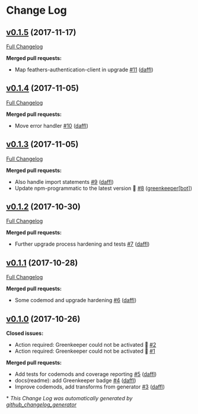 # Change Log

## [v0.1.5](https://github.com/feathersjs/tools/tree/v0.1.5) (2017-11-17)
[Full Changelog](https://github.com/feathersjs/tools/compare/v0.1.4...v0.1.5)

**Merged pull requests:**

- Map feathers-authentication-client in upgrade [\#11](https://github.com/feathersjs/tools/pull/11) ([daffl](https://github.com/daffl))

## [v0.1.4](https://github.com/feathersjs/tools/tree/v0.1.4) (2017-11-05)
[Full Changelog](https://github.com/feathersjs/tools/compare/v0.1.3...v0.1.4)

**Merged pull requests:**

- Move error handler [\#10](https://github.com/feathersjs/tools/pull/10) ([daffl](https://github.com/daffl))

## [v0.1.3](https://github.com/feathersjs/tools/tree/v0.1.3) (2017-11-05)
[Full Changelog](https://github.com/feathersjs/tools/compare/v0.1.2...v0.1.3)

**Merged pull requests:**

- Also handle import statements [\#9](https://github.com/feathersjs/tools/pull/9) ([daffl](https://github.com/daffl))
- Update npm-programmatic to the latest version 🚀 [\#8](https://github.com/feathersjs/tools/pull/8) ([greenkeeper[bot]](https://github.com/apps/greenkeeper))

## [v0.1.2](https://github.com/feathersjs/tools/tree/v0.1.2) (2017-10-30)
[Full Changelog](https://github.com/feathersjs/tools/compare/v0.1.1...v0.1.2)

**Merged pull requests:**

- Further upgrade process hardening and tests [\#7](https://github.com/feathersjs/tools/pull/7) ([daffl](https://github.com/daffl))

## [v0.1.1](https://github.com/feathersjs/tools/tree/v0.1.1) (2017-10-28)
[Full Changelog](https://github.com/feathersjs/tools/compare/v0.1.0...v0.1.1)

**Merged pull requests:**

- Some codemod and upgrade hardening [\#6](https://github.com/feathersjs/tools/pull/6) ([daffl](https://github.com/daffl))

## [v0.1.0](https://github.com/feathersjs/tools/tree/v0.1.0) (2017-10-26)
**Closed issues:**

- Action required: Greenkeeper could not be activated 🚨 [\#2](https://github.com/feathersjs/tools/issues/2)
- Action required: Greenkeeper could not be activated 🚨 [\#1](https://github.com/feathersjs/tools/issues/1)

**Merged pull requests:**

- Add tests for codemods and coverage reporting [\#5](https://github.com/feathersjs/tools/pull/5) ([daffl](https://github.com/daffl))
- docs\(readme\): add Greenkeeper badge [\#4](https://github.com/feathersjs/tools/pull/4) ([daffl](https://github.com/daffl))
- Improve codemods, add transforms from generator [\#3](https://github.com/feathersjs/tools/pull/3) ([daffl](https://github.com/daffl))



\* *This Change Log was automatically generated by [github_changelog_generator](https://github.com/skywinder/Github-Changelog-Generator)*